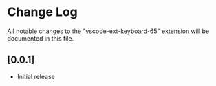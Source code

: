 # Change Log

All notable changes to the "vscode-ext-keyboard-65" extension will be documented in this file.

## [0.0.1]

-   Initial release
